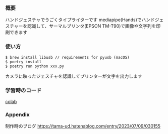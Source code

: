 ### 概要
ハンドジェスチャでうごくタイプライターです 
mediapipe(Hands)でハンドジェスチャーを認識して、サーマルプリンタ(EPSON TM-T90)で画像や文字列を印刷できます

### 使い方
```
$ brew install libusb // requirements for pyusb (macOS)
$ poetry install
$ poetry run python xxx.py
```
カメラに映ったジェスチャを認識してプリンターが文字を出力します

### 学習時のコード
[colab](https://colab.research.google.com/drive/1JMFFDpNhgk0m1NZFeWFyuNj6yojQzyKI?usp=sharing)

### Appendix
制作時のブログ 
https://tama-ud.hatenablog.com/entry/2023/07/09/030155
